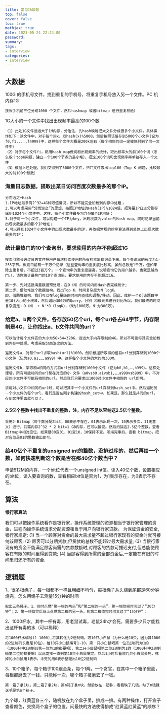 ```yaml
---
title: 常见场景题
top: false
cover: false
toc: true
mathjax: true
date: 2021-05-24 22:24:00
password:
summary:
tags:
- interview
categories:
- interview
---
```


## 大数据

100G 的手机号文件，找到重复的手机号，将重复手机号放入另一个文件。PC 机内存1G

```
按照手机前三位分成1000 个文件，然后hashmap 或者bitmap 进行重复校验）
```

1G大小的一个文件中找出出现频率最高的100个数

```
（1）此处1G文件远远大于1M内存，分治法，先hash映射把大文件分成很多个小文件，具体操作如下：读文件中，对于每个词x，取hash(x)%5000，然后按照该值存到5000个小文件(记为f0,f1,...,f4999)中，这样每个文件大概是200k左右（每个相同的词一定被映射到了同一文件中）
（2）对于每个文件fi，都用hash_map做词和出现频率的统计，取出频率大的前100个词（怎么取？topK问题，建立一个100个节点的最小堆），把这100个词和出现频率再单独存入一个文件
（3）根据上述处理，我们又得到了5000个文件，归并文件取出top100（Top K 问题，比较最大的前100个频数）
```

### 海量日志数据，提取出某日访问百度次数最多的那个IP。

```
分而治之+Hash
1.IP地址最多有2^32=4G种取值情况，所以不能完全加载到内存中处理；
2.可以考虑采用“分而治之”的思想，按照IP地址的Hash(IP)%1024值，把海量IP日志分别存储到1024个小文件中。这样，每个小文件最多包含4MB个IP地址；
3.对于每一个小文件，可以构建一个IP为key，出现次数为value的Hash map，同时记录当前出现次数最多的那个IP地址；
4.可以得到1024个小文件中的出现次数最多的IP，再依据常规的排序算法得到总体上出现次数最多的IP；
```

### 统计最热门的10个查询串，要求使用的内存不能超过1G

```
搜索引擎会通过日志文件把用户每次检索使用的所有检索串都记录下来，每个查询串的长度为1-255字节。假设目前有一千万个记录（这些查询串的重复度比较高，虽然总数是1千万，但如果除去重复后，不超过3百万个。一个查询串的重复度越高，说明查询它的用户越多，也就是越热门。），请你统计最热门的10个查询串，要求使用的内存不能超过1G。

第一步、先对这批海量数据预处理，在O（N）的时间内用Hash表完成统计;
第二步、借助堆这个数据结构，找出Top K，时间复杂度为N'logK。
即，借助堆结构，我们可以在log量级的时间内查找和调整/移动。因此，维护一个K(该题目中是10)大小的小根堆，然后遍历300万的Query，分别 和根元素进行对比所以，我们最终的时间复杂度是：O（N） + N'*O（logK），（N为1000万，N'为300万）。
```

###  **给定a、b两个文件，各存放50亿个url，每个url各占64字节，内存限制是4G，让你找出a、b文件共同的url？**

```
可以估计每个文件安的大小为5G×64=320G，远远大于内存限制的4G。所以不可能将其完全加载到内存中处理。考虑采取分而治之的方法。

遍历文件a，对每个url求取hash(url)%1000，然后根据所取得的值将url分别存储到1000个小文件（记为a0,a1,…,a999）中。这样每个小文件的大约为300M。

遍历文件b，采取和a相同的方式将url分别存储到1000小文件（记为b0,b1,…,b999）。这样处理后，所有可能相同的url都在对应的小 文件（a0vsb0,a1vsb1,…,a999vsb999）中，不对应的小文件不可能有相同的url。然后我们只要求出1000对小文件中相同的 url即可。

求每对小文件中相同的url时，可以把其中一个小文件的url存储到hash_set中。然后遍历另一个小文件的每个url，看其是否在刚才构建的hash_set中，如果是，那么就是共同的url，存到文件里面就可以了。
```

#### **2.5亿个整数中找出不重复的整数，注，内存不足以容纳这2.5亿个整数。**

```
采用2-Bitmap（每个数分配2bit，00表示不存在，01表示出现一次，10表示多次，11无意义）进行，共需内存2^32 * 2 bit=1 GB内存，还可以接受。然后扫描这2.5亿个整数，查看Bitmap中相对应位，如果是00变01，01变10，10保持不变。所描完事后，查看 bitmap，把对应位是01的整数输出即可。
```

### **给40亿个不重复的unsigned int的整数，没排过序的，然后再给一个数，如何快速判断这个数是否在那40亿个数当中？**

申请512M的内存，一个bit位代表一个unsigned int值。读入40亿个数，设置相应的bit位，读入要查询的数，查看相应bit位是否为1，为1表示存在，为0表示不存在。

## 算法

**银行家算法**

我们可以把操作系统看作是银行家，操作系统管理的资源相当于银行家管理的资金，进程向操作系统请求分配资源相当于用户向银行家贷款。
为保证资金的安全,银行家规定:
(1) 当一个顾客对资金的最大需求量不超过银行家现有的资金时就可接纳该顾客;
(2) 顾客可以分期贷款,但贷款的总数不能超过最大需求量;
(3) 当银行家现有的资金不能满足顾客尚需的贷款数额时,对顾客的贷款可推迟支付,但总能使顾客在有限的时间里得到贷款;
(4) 当顾客得到所需的全部资金后,一定能在有限的时间里归还所有的资金.

## 逻辑题

1、很多根绳子，每一根都不一样且粗细不均匀，每根绳子从头烧到尾都是60分钟烧完，怎么用绳子去测量15分钟的时间

```
取出三条绳子。1、同时点燃“第一根的两头”和“第二根的一头”，第一根烧完时间过了“30分钟”；2、第一根烧完后马上点燃第二根的另一头，到第二根烧完时间又过了“15分钟”；
```

2、1000杯水，其中一杯有毒，用老鼠试毒，老鼠24h才会死，需要多少只才能找出这杯有毒的水（可以稀释）

```
将1000杯水编号(1-1000),将其转化为2进制码，取10只小白鼠（为什么是10只，因为其1000的2进制码长度是10位），给10只小白鼠编号1-10，第一只小白鼠喝第一位2进制码为1的（1000杯中2进制码第一位为1的都要喝），第二只小白鼠喝第二位2进制为1的（1000杯中2进制码第二位的都要喝）以此类推一直到第10只小白鼠喝完，然后1小时后看那几只小白鼠会死，死掉的小白鼠用1表示，未死的用0表示整理出10位2进制码
```

3、10个箱子，每个箱子100跟金条，每个1两，一个贪官，在其中一个箱子里面，每根都磨去了一钱，只能称一次，哪个箱子被磨去了一钱。

```
第一箱子拿1块，第二箱子拿2块，第n箱子拿n块，然后放在一起称，看看缺了几钱，缺了n钱就说明是第n个箱子。
```

九个球，红黄蓝各三个，随机放在九个盒子里，排成一排。有两种操作，打开盒子查看颜色，交换两个盒子的位置。问最快的方法使得排成“红黄蓝红黄蓝”的顺序？

```

```

